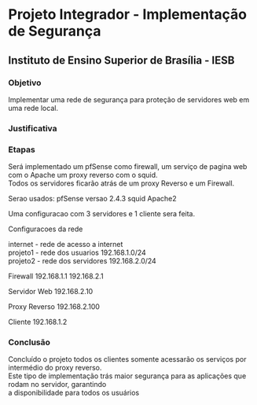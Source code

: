 
# Projeto Integrador - Implementação de Segurança

## Instituto de Ensino Superior de Brasília - IESB  

### Objetivo  
  Implementar uma rede de segurança para proteção de servidores web em uma rede local.

### Justificativa  

### Etapas  
  Será implementado um pfSense como firewall, um serviço de pagina web com o Apache um proxy reverso com o squid.  
  Todos os servidores ficarão atrás de um proxy Reverso e um Firewall.  

  Serao usados:
  pfSense versao 2.4.3
  squid
  Apache2

  Uma configuracao com 3 servidores e 1 cliente sera feita.

  Configuracoes da rede

  internet - rede de acesso a internet  
  projeto1 - rede dos usuarios 192.168.1.0/24  
  projeto2 - rede dos servidores 192.168.2.0/24  


  Firewall
  192.168.1.1
  192.168.2.1

  Servidor Web
  192.168.2.10

  Proxy Reverso
  192.168.2.100

  Cliente
  192.168.1.2



### Conclusão  
  Concluído o projeto todos os clientes somente acessarão os serviços por intermédio do proxy reverso.  
  Este tipo de implementação trás maior segurança para as aplicações que rodam no servidor, garantindo   
  a disponibilidade para todos os usuários
